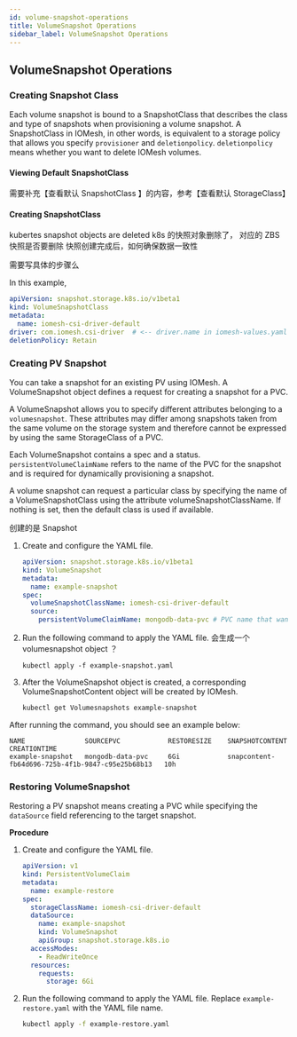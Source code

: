 ```yaml
---
id: volume-snapshot-operations
title: VolumeSnapshot Operations
sidebar_label: VolumeSnapshot Operations
---
```


## VolumeSnapshot Operations

### Creating Snapshot Class
Each volume snapshot is bound to a SnapshotClass that describes the class and type of snapshots when provisioning a volume snapshot. A SnapshotClass in IOMesh, in other words, is equivalent to a storage policy that allows you specify `provisioner` and `deletionpolicy`.  `deletionpolicy` means whether you want to delete IOMesh volumes.

#### Viewing Default SnapshotClass
需要补充【查看默认 SnapshotClass 】的内容，参考【查看默认 StorageClass】


#### Creating SnapshotClass


kubertes snapshot objects are deleted 
k8s 的快照对象删除了， 对应的 ZBS 快照是否要删除
快照创建完成后，如何确保数据一致性



需要写具体的步骤么

In this example, 

```yaml
apiVersion: snapshot.storage.k8s.io/v1beta1
kind: VolumeSnapshotClass
metadata:
  name: iomesh-csi-driver-default
driver: com.iomesh.csi-driver  # <-- driver.name in iomesh-values.yaml
deletionPolicy: Retain
```

### Creating PV Snapshot

You can take a snapshot for an existing PV using IOMesh. A VolumeSnapshot object defines a request for creating a snapshot for a PVC.

A VolumeSnapshot allows you to specify different attributes belonging to a `volumesnapshot`. These attributes may differ among snapshots taken from the same volume on the storage system and therefore cannot be expressed by using the same StorageClass of a PVC.

Each VolumeSnapshot contains a spec and a status. `persistentVolumeClaimName` refers to the name of the PVC for the snapshot and is required for dynamically provisioning a snapshot.

A volume snapshot can request a particular class by specifying the name of a VolumeSnapshotClass using the attribute volumeSnapshotClassName. If nothing is set, then the default class is used if available.

创建的是 Snapshot

1. Create and configure the YAML file.

    ```yaml
    apiVersion: snapshot.storage.k8s.io/v1beta1
    kind: VolumeSnapshot
    metadata:
      name: example-snapshot
    spec:
      volumeSnapshotClassName: iomesh-csi-driver-default
      source:
        persistentVolumeClaimName: mongodb-data-pvc # PVC name that want to take snapshot
    ```

2. Run the following command to apply the YAML file. 会生成一个 volumesnapshot object ？

    ```text
    kubectl apply -f example-snapshot.yaml
    ```

3. After the VolumeSnapshot object is created, a corresponding VolumeSnapshotContent object will be created by IOMesh.

    ```bash
    kubectl get Volumesnapshots example-snapshot
    ```

  After running the command, you should see an example below:
```output
NAME               SOURCEPVC            RESTORESIZE    SNAPSHOTCONTENT                                    CREATIONTIME
example-snapshot   mongodb-data-pvc     6Gi            snapcontent-fb64d696-725b-4f1b-9847-c95e25b68b13   10h
```

### Restoring VolumeSnapshot

Restoring a PV snapshot means creating a PVC while specifying the `dataSource` field referencing to the target snapshot.

**Procedure**

1. Create and configure the YAML file.

    ```yaml
    apiVersion: v1
    kind: PersistentVolumeClaim
    metadata:
      name: example-restore
    spec:
      storageClassName: iomesh-csi-driver-default
      dataSource:
        name: example-snapshot
        kind: VolumeSnapshot
        apiGroup: snapshot.storage.k8s.io
      accessModes:
        - ReadWriteOnce
      resources:
        requests:
          storage: 6Gi
    ```

2. Run the following command to apply the YAML file. Replace `example-restore.yaml` with the YAML file name.

    ```bash
    kubectl apply -f example-restore.yaml
    ```